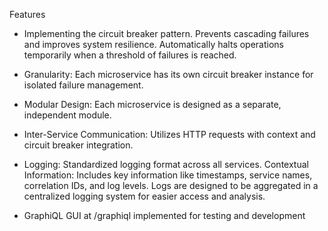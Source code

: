 Features

- Implementing the circuit breaker pattern. Prevents cascading failures and improves system resilience. Automatically halts operations temporarily when a threshold of failures is reached.
- Granularity: Each microservice has its own circuit breaker instance for isolated failure management.

- Modular Design: Each microservice is designed as a separate, independent module.
- Inter-Service Communication: Utilizes HTTP requests with context and circuit breaker integration.
- Logging: Standardized logging format across all services.
  Contextual Information: Includes key information like timestamps, service names, correlation IDs, and log levels.
  Logs are designed to be aggregated in a centralized logging system for easier access and analysis.

- GraphiQL GUI at /graphiql implemented for testing and development 
